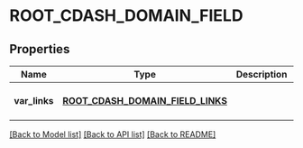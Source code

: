 # ROOT_CDASH_DOMAIN_FIELD

## Properties
Name | Type | Description | Notes
------------ | ------------- | ------------- | -------------
**var_links** | [**ROOT_CDASH_DOMAIN_FIELD_LINKS**](RootCdashDomainFieldLinks.md) |  | [optional] [default to null]

[[Back to Model list]](../README.md#documentation-for-models) [[Back to API list]](../README.md#documentation-for-api-endpoints) [[Back to README]](../README.md)


